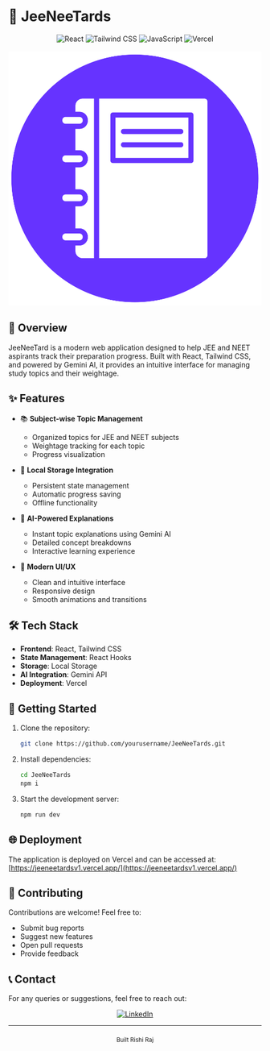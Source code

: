 # 🚀 JeeNeeTards

<div align="center">
  <img src="https://img.shields.io/badge/React-20232A?style=for-the-badge&logo=react&logoColor=61DAFB" alt="React" />
  <img src="https://img.shields.io/badge/Tailwind_CSS-38B2AC?style=for-the-badge&logo=tailwind-css&logoColor=white" alt="Tailwind CSS" />
  <img src="https://img.shields.io/badge/JavaScript-F7DF1E?style=for-the-badge&logo=javascript&logoColor=black" alt="JavaScript" />
  <img src="https://img.shields.io/badge/Vercel-000000?style=for-the-badge&logo=vercel&logoColor=white" alt="Vercel" />
</div>

<br />

<div align="center">
  <a href="https://jeeneetardsv1.vercel.app/">
    <img src="./src/assets/logo.svg" alt="Visit Website" />
  </a>
</div>

## 📝 Overview

JeeNeeTard is a modern web application designed to help JEE and NEET aspirants track their preparation progress. Built with React, Tailwind CSS, and powered by Gemini AI, it provides an intuitive interface for managing study topics and their weightage.

## ✨ Features

- 📚 **Subject-wise Topic Management**
  - Organized topics for JEE and NEET subjects
  - Weightage tracking for each topic
  - Progress visualization

- 💾 **Local Storage Integration**
  - Persistent state management
  - Automatic progress saving
  - Offline functionality

- 🤖 **AI-Powered Explanations**
  - Instant topic explanations using Gemini AI
  - Detailed concept breakdowns
  - Interactive learning experience

- 🎨 **Modern UI/UX**
  - Clean and intuitive interface
  - Responsive design
  - Smooth animations and transitions

## 🛠️ Tech Stack

- **Frontend**: React, Tailwind CSS
- **State Management**: React Hooks
- **Storage**: Local Storage
- **AI Integration**: Gemini API
- **Deployment**: Vercel

## 🚀 Getting Started

1. Clone the repository:
   ```bash
   git clone https://github.com/yourusername/JeeNeeTards.git
   ```

2. Install dependencies:
   ```bash
   cd JeeNeeTards
   npm i
   ```

3. Start the development server:
   ```bash
   npm run dev
   ```

## 🌐 Deployment

The application is deployed on Vercel and can be accessed at:
[https://jeeneetardsv1.vercel.app/](https://jeeneetardsv1.vercel.app/)

## 🤝 Contributing

Contributions are welcome! Feel free to:
- Submit bug reports
- Suggest new features
- Open pull requests
- Provide feedback

## 📞 Contact

For any queries or suggestions, feel free to reach out:

<div align="center">
  <a href="https://www.linkedin.com/in/rishiraj2003/">
    <img src="https://img.shields.io/badge/LinkedIn-0077B5?style=for-the-badge&logo=linkedin&logoColor=white" alt="LinkedIn" />
  </a>
</div>

---

<div align="center">
  <sub>Built Rishi Raj</sub>
</div>
